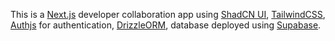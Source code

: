 This is a [Next.js](https://nextjs.org/) developer collaboration app using [ShadCN UI](https://ui.shadcn.com/), [TailwindCSS](https://tailwindcss.com/), [Authjs](https://authjs.dev/) for authentication, [DrizzleORM](https://orm.drizzle.team/), database deployed using [Supabase](https://supabase.com/).
